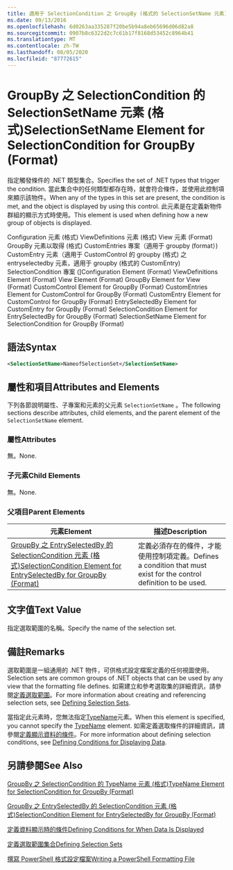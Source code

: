 ```yaml
---
title: 適用于 SelectionCondition 之 GroupBy (格式的 SelectionSetName 元素) |Microsoft Docs
ms.date: 09/13/2016
ms.openlocfilehash: 6d0263aa335287f20be5b94a8eb65696d06d82a8
ms.sourcegitcommit: 0907b8c6322d2c7c61b17f8168d53452c8964b41
ms.translationtype: MT
ms.contentlocale: zh-TW
ms.lasthandoff: 08/05/2020
ms.locfileid: "87772615"
---
```

# <a name="selectionsetname-element-for-selectioncondition-for-groupby-format"></a><span data-ttu-id="6cb12-102">GroupBy 之 SelectionCondition 的 SelectionSetName 元素 (格式)</span><span class="sxs-lookup"><span data-stu-id="6cb12-102">SelectionSetName Element for SelectionCondition for GroupBy (Format)</span></span>

<span data-ttu-id="6cb12-103">指定觸發條件的 .NET 類型集合。</span><span class="sxs-lookup"><span data-stu-id="6cb12-103">Specifies the set of .NET types that trigger the condition.</span></span> <span data-ttu-id="6cb12-104">當此集合中的任何類型都存在時，就會符合條件，並使用此控制項來顯示該物件。</span><span class="sxs-lookup"><span data-stu-id="6cb12-104">When any of the types in this set are present, the condition is met, and the object is displayed by using this control.</span></span> <span data-ttu-id="6cb12-105">此元素是在定義新物件群組的顯示方式時使用。</span><span class="sxs-lookup"><span data-stu-id="6cb12-105">This element is used when defining how a new group of objects is displayed.</span></span>

<span data-ttu-id="6cb12-106">Configuration 元素 (格式) ViewDefinitions 元素 (格式) View 元素 (Format) GroupBy 元素以取得 (格式) CustomEntries 專案（適用于 groupby (format）) CustomEntry 元素（適用于 CustomControl 的 groupby (格式) 之 entryselectedby 元素，適用于 groupby (格式的 CustomEntry) SelectionCondition 專案 (]</span><span class="sxs-lookup"><span data-stu-id="6cb12-106">Configuration Element (Format) ViewDefinitions Element (Format) View Element (Format) GroupBy Element for View (Format) CustomControl Element for GroupBy (Format) CustomEntries Element for CustomControl for GroupBy (Format) CustomEntry Element for CustomControl for GroupBy (Format) EntrySelectedBy Element for CustomEntry for GroupBy (Format) SelectionCondition Element for EntrySelectedBy for GroupBy (Format) SelectionSetName Element for SelectionCondition for GroupBy (Format)</span></span>

## <a name="syntax"></a><span data-ttu-id="6cb12-107">語法</span><span class="sxs-lookup"><span data-stu-id="6cb12-107">Syntax</span></span>

```xml
<SelectionSetName>NameofSelectionSet</SelectionSetName>
```

## <a name="attributes-and-elements"></a><span data-ttu-id="6cb12-108">屬性和項目</span><span class="sxs-lookup"><span data-stu-id="6cb12-108">Attributes and Elements</span></span>

<span data-ttu-id="6cb12-109">下列各節說明屬性、子專案和元素的父元素 `SelectionSetName` 。</span><span class="sxs-lookup"><span data-stu-id="6cb12-109">The following sections describe attributes, child elements, and the parent element of the `SelectionSetName` element.</span></span>

### <a name="attributes"></a><span data-ttu-id="6cb12-110">屬性</span><span class="sxs-lookup"><span data-stu-id="6cb12-110">Attributes</span></span>

<span data-ttu-id="6cb12-111">無。</span><span class="sxs-lookup"><span data-stu-id="6cb12-111">None.</span></span>

### <a name="child-elements"></a><span data-ttu-id="6cb12-112">子元素</span><span class="sxs-lookup"><span data-stu-id="6cb12-112">Child Elements</span></span>

<span data-ttu-id="6cb12-113">無。</span><span class="sxs-lookup"><span data-stu-id="6cb12-113">None.</span></span>

### <a name="parent-elements"></a><span data-ttu-id="6cb12-114">父項目</span><span class="sxs-lookup"><span data-stu-id="6cb12-114">Parent Elements</span></span>

|<span data-ttu-id="6cb12-115">元素</span><span class="sxs-lookup"><span data-stu-id="6cb12-115">Element</span></span>|<span data-ttu-id="6cb12-116">描述</span><span class="sxs-lookup"><span data-stu-id="6cb12-116">Description</span></span>|
|-------------|-----------------|
|[<span data-ttu-id="6cb12-117">GroupBy 之 EntrySelectedBy 的 SelectionCondition 元素 (格式)</span><span class="sxs-lookup"><span data-stu-id="6cb12-117">SelectionCondition Element for EntrySelectedBy for GroupBy (Format)</span></span>](./selectioncondition-element-for-entryselectedby-for-groupby-format.md)|<span data-ttu-id="6cb12-118">定義必須存在的條件，才能使用控制項定義。</span><span class="sxs-lookup"><span data-stu-id="6cb12-118">Defines a condition that must exist for the control definition to be used.</span></span>|

## <a name="text-value"></a><span data-ttu-id="6cb12-119">文字值</span><span class="sxs-lookup"><span data-stu-id="6cb12-119">Text Value</span></span>

<span data-ttu-id="6cb12-120">指定選取範圍的名稱。</span><span class="sxs-lookup"><span data-stu-id="6cb12-120">Specify the name of the selection set.</span></span>

## <a name="remarks"></a><span data-ttu-id="6cb12-121">備註</span><span class="sxs-lookup"><span data-stu-id="6cb12-121">Remarks</span></span>

<span data-ttu-id="6cb12-122">選取範圍是一組通用的 .NET 物件，可供格式設定檔案定義的任何視圖使用。</span><span class="sxs-lookup"><span data-stu-id="6cb12-122">Selection sets are common groups of .NET objects that can be used by any view that the formatting file defines.</span></span> <span data-ttu-id="6cb12-123">如需建立和參考選取集的詳細資訊，請參閱[定義選取範圍](./defining-selection-sets.md)。</span><span class="sxs-lookup"><span data-stu-id="6cb12-123">For more information about creating and referencing selection sets, see [Defining Selection Sets](./defining-selection-sets.md).</span></span>

<span data-ttu-id="6cb12-124">當指定此元素時，您無法指定[TypeName](./typename-element-for-selectioncondition-for-groupby-format.md)元素。</span><span class="sxs-lookup"><span data-stu-id="6cb12-124">When this element is specified, you cannot specify the [TypeName](./typename-element-for-selectioncondition-for-groupby-format.md) element.</span></span> <span data-ttu-id="6cb12-125">如需定義選取條件的詳細資訊，請參閱[定義顯示資料的條件](./defining-conditions-for-displaying-data.md)。</span><span class="sxs-lookup"><span data-stu-id="6cb12-125">For more information about defining selection conditions, see [Defining Conditions for Displaying Data](./defining-conditions-for-displaying-data.md).</span></span>

## <a name="see-also"></a><span data-ttu-id="6cb12-126">另請參閱</span><span class="sxs-lookup"><span data-stu-id="6cb12-126">See Also</span></span>

[<span data-ttu-id="6cb12-127">GroupBy 之 SelectionCondition 的 TypeName 元素 (格式)</span><span class="sxs-lookup"><span data-stu-id="6cb12-127">TypeName Element for SelectionCondition for GroupBy (Format)</span></span>](./typename-element-for-selectioncondition-for-groupby-format.md)

[<span data-ttu-id="6cb12-128">GroupBy 之 EntrySelectedBy 的 SelectionCondition 元素 (格式)</span><span class="sxs-lookup"><span data-stu-id="6cb12-128">SelectionCondition Element for EntrySelectedBy for GroupBy (Format)</span></span>](./selectioncondition-element-for-entryselectedby-for-groupby-format.md)

[<span data-ttu-id="6cb12-129">定義資料顯示時的條件</span><span class="sxs-lookup"><span data-stu-id="6cb12-129">Defining Conditions for When Data Is Displayed</span></span>](./defining-conditions-for-displaying-data.md)

[<span data-ttu-id="6cb12-130">定義選取範圍集合</span><span class="sxs-lookup"><span data-stu-id="6cb12-130">Defining Selection Sets</span></span>](./defining-selection-sets.md)

[<span data-ttu-id="6cb12-131">撰寫 PowerShell 格式設定檔案</span><span class="sxs-lookup"><span data-stu-id="6cb12-131">Writing a PowerShell Formatting File</span></span>](./writing-a-powershell-formatting-file.md)
